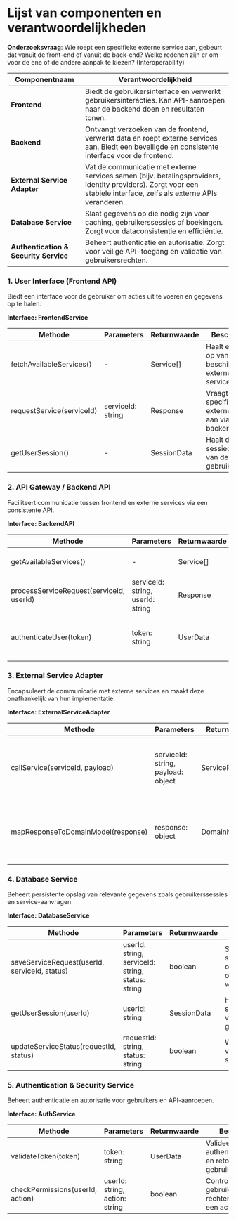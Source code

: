 # Lijst van componenten en verantwoordelijkheden

**Onderzoeksvraag**:
Wie roept een specifieke externe service aan, gebeurt dat vanuit de front-end of vanuit de back-end? Welke redenen zijn er om voor de ene of de andere aanpak te kiezen? (Interoperability)


| **Componentnaam**                     | **Verantwoordelijkheid**                                                                                                                                             |
| ------------------------------------- | -------------------------------------------------------------------------------------------------------------------------------------------------------------------- |
| **Frontend**                          | Biedt de gebruikersinterface en verwerkt gebruikersinteracties. Kan API-aanroepen naar de backend doen en resultaten tonen.                                          |
| **Backend**                           | Ontvangt verzoeken van de frontend, verwerkt data en roept externe services aan. Biedt een beveiligde en consistente interface voor de frontend.                     |
| **External Service Adapter**          | Vat de communicatie met externe services samen (bijv. betalingsproviders, identity providers). Zorgt voor een stabiele interface, zelfs als externe APIs veranderen. |
| **Database Service**                  | Slaat gegevens op die nodig zijn voor caching, gebruikerssessies of boekingen. Zorgt voor dataconsistentie en efficiëntie.                                           |
| **Authentication & Security Service** | Beheert authenticatie en autorisatie. Zorgt voor veilige API-toegang en validatie van gebruikersrechten.                                                             |

### **1. User Interface (Frontend API)**

Biedt een interface voor de gebruiker om acties uit te voeren en gegevens op te halen.

**Interface: FrontendService**

| **Methode**               | **Parameters**    | **Returnwaarde** | **Beschrijving**                                          |
| ------------------------- | ----------------- | ---------------- | --------------------------------------------------------- |
| fetchAvailableServices()  | -                 | Service[]        | Haalt een lijst op van beschikbare externe services.      |
| requestService(serviceId) | serviceId: string | Response         | Vraagt een specifieke externe service aan via de backend. |
| getUserSession()          | -                 | SessionData      | Haalt de sessiegegevens van de gebruiker op.              |

### **2. API Gateway / Backend API**

Faciliteert communicatie tussen frontend en externe services via een consistente API.

**Interface: BackendAPI**

| **Methode**                              | **Parameters**                    | **Returnwaarde** | **Beschrijving**                                                      |
| ---------------------------------------- | --------------------------------- | ---------------- | --------------------------------------------------------------------- |
| getAvailableServices()                   | -                                 | Service[]        | Geeft een lijst van ondersteunde externe services.                    |
| processServiceRequest(serviceId, userId) | serviceId: string, userId: string | Response         | Verwerkt een serviceaanvraag en roept de juiste externe service aan.  |
| authenticateUser(token)                  | token: string                     | UserData         | Controleert en retourneert gebruikersgegevens als de token geldig is. |


### **3. External Service Adapter**

Encapsuleert de communicatie met externe services en maakt deze onafhankelijk van hun implementatie.

**Interface: ExternalServiceAdapter**

| **Methode**                        | **Parameters**                     | **Returnwaarde** | **Beschrijving**                                                  |
| ---------------------------------- | ---------------------------------- | ---------------- | ----------------------------------------------------------------- |
| callService(serviceId, payload)    | serviceId: string, payload: object | ServiceResponse  | Roept een externe service aan en retourneert het resultaat.       |
| mapResponseToDomainModel(response) | response: object                   | DomainModel      | Converteert de externe service respons naar een intern datamodel. |


### **4. Database Service**

Beheert persistente opslag van relevante gegevens zoals gebruikerssessies en service-aanvragen.

**Interface: DatabaseService**

| **Methode**                                   | **Parameters**                                    | **Returnwaarde** | **Beschrijving**                                                |
| --------------------------------------------- | ------------------------------------------------- | ---------------- | --------------------------------------------------------------- |
| saveServiceRequest(userId, serviceId, status) | userId: string, serviceId: string, status: string | boolean          | Slaat een serviceaanvraag op en geeft aan of dit succesvol was. |
| getUserSession(userId)                        | userId: string                                    | SessionData      | Haalt sessiegegevens van een gebruiker op.                      |
| updateServiceStatus(requestId, status)        | requestId: string, status: string                 | boolean          | Wijzigt de status van een serviceaanvraag.                      |

### **5. Authentication & Security Service**

Beheert authenticatie en autorisatie voor gebruikers en API-aanroepen.

**Interface: AuthService**

| **Methode**                      | **Parameters**                 | **Returnwaarde** | **Beschrijving**                                                    |
| -------------------------------- | ------------------------------ | ---------------- | ------------------------------------------------------------------- |
| validateToken(token)             | token: string                  | UserData         | Valideert een authenticatietoken en retourneert gebruikersgegevens. |
| checkPermissions(userId, action) | userId: string, action: string | boolean          | Controleert of de gebruiker de juiste rechten heeft voor een actie. |
